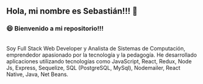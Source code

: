 ## Hola, mi nombre es Sebastián!!! 👋

<h3>😄 Bienvenido a mi repositorio!!!</h3> 
<br>Soy Full Stack Web Developer y Analista de Sistemas de Computación, emprendedor apasionado por la tecnología y la pedagogía. He desarrollado aplicaciones utilizando tecnologías como JavaScript, React, Redux, Node Js, Express, Sequelize, SQL (PostgreSQL, MySql), Nodemailer, React Native, Java, Net Beans.


